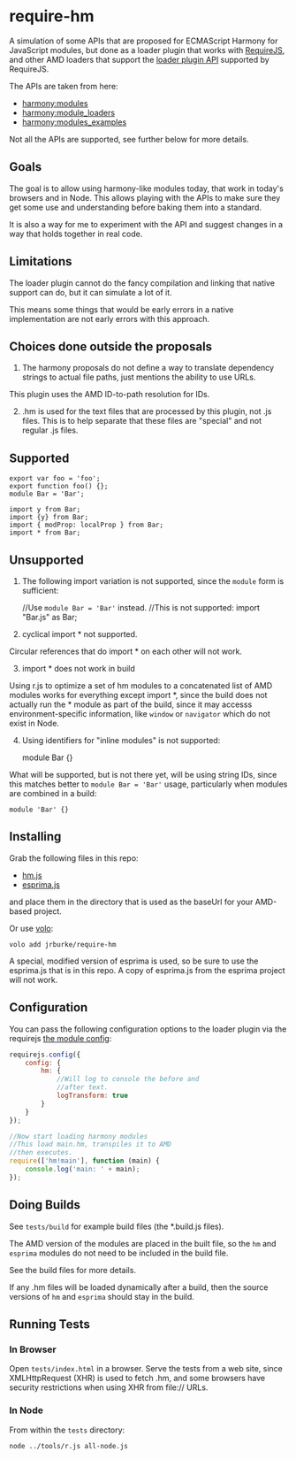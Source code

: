 # require-hm

A simulation of some APIs that are proposed for ECMAScript Harmony for
JavaScript modules, but done as a loader plugin that works with
[RequireJS](http://requirejs.org), and other AMD loaders that support
the [loader plugin API](http://requirejs.org/docs/plugins.html) supported by
RequireJS.

The APIs are taken from here:

* [harmony:modules](http://wiki.ecmascript.org/doku.php?id=harmony:modules)
* [harmony:module_loaders](http://wiki.ecmascript.org/doku.php?id=harmony:module_loaders)
* [harmony:modules_examples](http://wiki.ecmascript.org/doku.php?id=harmony:modules_examples)

Not all the APIs are supported, see further below for more details.

## Goals

The goal is to allow using harmony-like modules today, that work in today's
browsers and in Node. This allows playing with the APIs to make sure
they get some use and understanding before baking them into a standard.

It is also a way for me to experiment with the API and suggest changes in a way
that holds together in real code.

## Limitations

The loader plugin cannot do the fancy compilation and linking that native
support can do, but it can simulate a lot of it.

This means some things that would be early errors in a native implementation are
not early errors with this approach.

## Choices done outside the proposals

1) The harmony proposals do not define a way to translate dependency strings to
actual file paths, just mentions the ability to use URLs.

This plugin uses the AMD ID-to-path resolution for IDs.

2) .hm is used for the text files that are processed by this plugin, not .js
files. This is to help separate that these files are "special" and not regular
.js files.

## Supported

    export var foo = 'foo';
    export function foo() {};
    module Bar = 'Bar';

    import y from Bar;
    import {y} from Bar;
    import { modProp: localProp } from Bar;
    import * from Bar;

## Unsupported

1) The following import variation is not supported, since the `module` form
is sufficient:

    //Use `module Bar = 'Bar'` instead.
    //This is not supported:
    import "Bar.js" as Bar;

2) cyclical import * not supported.

Circular references that do import * on each other will not work.

3) import * does not work in build

Using r.js to optimize a set of hm modules to a concatenated list of AMD
modules works for everything except import *, since the build does not actually
run the * module as part of the build, since it may accesss environment-specific
information, like `window` or `navigator` which do not exist in Node.

4) Using identifiers for "inline modules" is not supported:

    module Bar {}

What will be supported, but is not there yet, will be using string IDs,
since this matches better to `module Bar = 'Bar'` usage, particularly when
modules are combined in a build:

    module 'Bar' {}

## Installing

Grab the following files in this repo:

* [hm.js](https://raw.github.com/jrburke/require-hm/latest/hm.js)
* [esprima.js](https://raw.github.com/jrburke/require-hm/latest/esprima.js)

and place them in the directory that is used as the baseUrl for your AMD-based
project.

Or use [volo](https://github.com/volojs/volo):

    volo add jrburke/require-hm

A special, modified version of esprima is used, so be sure to use the esprima.js
that is in this repo. A copy of esprima.js from the esprima project will not
work.

## Configuration

You can pass the following configuration options to the loader plugin
via the requirejs
[the module config](http://requirejs.org/docs/api.html#config-moduleconfig):

```javascript
requirejs.config({
    config: {
        hm: {
            //Will log to console the before and
            //after text.
            logTransform: true
        }
    }
});

//Now start loading harmony modules
//This load main.hm, transpiles it to AMD
//then executes.
require(['hm!main'], function (main) {
    console.log('main: ' + main);
});
```

## Doing Builds

See `tests/build` for example build files (the *.build.js files).

The AMD version of the modules are placed in the built file, so the `hm` and
`esprima` modules do not need to be included in the build file.

See the build files for more details.

If any .hm files will be loaded dynamically after a build, then the source
versions of `hm` and `esprima` should stay in the build.

## Running Tests

### In Browser

Open `tests/index.html` in a browser. Serve the tests from a web site,
since XMLHttpRequest (XHR) is used to fetch .hm, and some browsers have security
restrictions when using XHR from file:// URLs.

### In Node

From within the `tests` directory:

    node ../tools/r.js all-node.js
